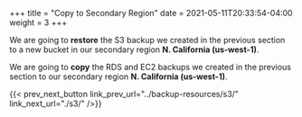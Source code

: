 +++
title = "Copy to Secondary Region"
date =  2021-05-11T20:33:54-04:00
weight = 3
+++

We are going to **restore** the S3 backup we created in the previous section to a new bucket in our secondary region **N. California (us-west-1)**.

We are going to **copy** the RDS and EC2 backups we created in the previous section to our secondary region **N. California (us-west-1)**.

{{< prev_next_button link_prev_url="../backup-resources/s3/" link_next_url="./s3/" />}}
